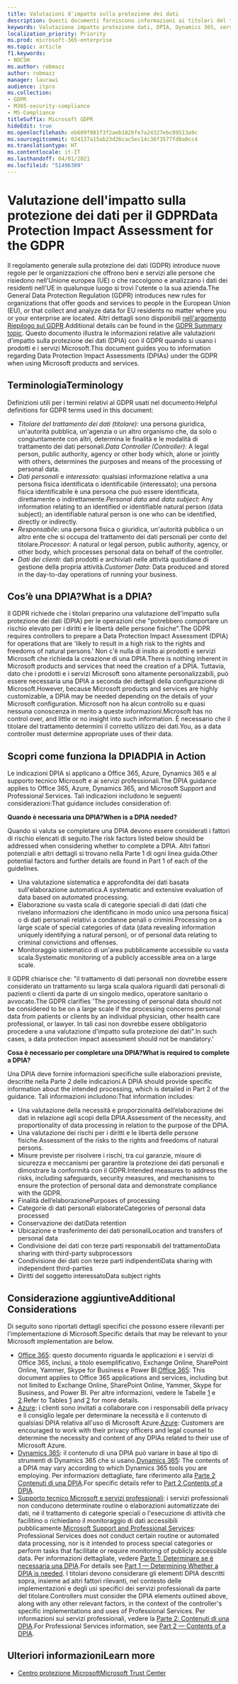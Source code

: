 ```yaml
---
title: Valutazioni d'impatto sulla protezione dei dati
description: Questi documenti forniscono informazioni ai titolari del trattamento dei dati per aiutarli a determinare se è necessaria una DPIA e, in tal caso, quali dettagli includere.
keywords: Valutazione impatto protezione dati, DPIA, Dynamics 365, servizi professionali Microsoft, Microsoft 365, documentazione Microsoft 365, RGPD
localization_priority: Priority
ms.prod: microsoft-365-enterprise
ms.topic: article
f1.keywords:
- NOCSH
ms.author: robmazz
author: robmazz
manager: laurawi
audience: itpro
ms.collection:
- GDPR
- M365-security-compliance
- MS-Compliance
titleSuffix: Microsoft GDPR
hideEdit: true
ms.openlocfilehash: eb609f081f3f2aeb182bfe7a24327ebc89513a9c
ms.sourcegitcommit: 024137a15ab23d26cac5ec14c36f3577fd8a0cc4
ms.translationtype: HT
ms.contentlocale: it-IT
ms.lasthandoff: 04/01/2021
ms.locfileid: "51496309"
---
```

# <a name="data-protection-impact-assessment-for-the-gdpr"></a><span data-ttu-id="714f5-104">Valutazione dell'impatto sulla protezione dei dati per il GDPR</span><span class="sxs-lookup"><span data-stu-id="714f5-104">Data Protection Impact Assessment for the GDPR</span></span>

<span data-ttu-id="714f5-105">Il regolamento generale sulla protezione dei dati (GDPR) introduce nuove regole per le organizzazioni che offrono beni e servizi alle persone che risiedono nell'Unione europea (UE) o che raccolgono e analizzano i dati dei residenti nell'UE in qualunque luogo si trovi l'utente o la sua azienda.</span><span class="sxs-lookup"><span data-stu-id="714f5-105">The General Data Protection Regulation (GDPR) introduces new rules for organizations that offer goods and services to people in the European Union (EU), or that collect and analyze data for EU residents no matter where you or your enterprise are located.</span></span> <span data-ttu-id="714f5-106">Altri dettagli sono disponibili [nell'argomento Riepilogo sul GDPR](gdpr.md).</span><span class="sxs-lookup"><span data-stu-id="714f5-106">Additional details can be found in the [GDPR Summary topic](gdpr.md).</span></span> <span data-ttu-id="714f5-107">Questo documento illustra le informazioni relative alle valutazioni d’impatto sulla protezione dei dati (DPIA) con il GDPR quando si usano i prodotti e i servizi Microsoft.</span><span class="sxs-lookup"><span data-stu-id="714f5-107">This document guides you to information regarding Data Protection Impact Assessments (DPIAs) under the GDPR when using Microsoft products and services.</span></span>

## <a name="terminology"></a><span data-ttu-id="714f5-108">Terminologia</span><span class="sxs-lookup"><span data-stu-id="714f5-108">Terminology</span></span>

<span data-ttu-id="714f5-109">Definizioni utili per i termini relativi al GDPR usati nel documento:</span><span class="sxs-lookup"><span data-stu-id="714f5-109">Helpful definitions for GDPR terms used in this document:</span></span>

- <span data-ttu-id="714f5-110">*Titolare del trattamento dei dati (titolare)*: una persona giuridica, un'autorità pubblica, un'agenzia o un altro organismo che, da solo o congiuntamente con altri, determina le finalità e le modalità di trattamento dei dati personali.</span><span class="sxs-lookup"><span data-stu-id="714f5-110">*Data Controller (Controller)*: A legal person, public authority, agency or other body which, alone or jointly with others, determines the purposes and means of the processing of personal data.</span></span>  
- <span data-ttu-id="714f5-111">*Dati personali* e *interessato*: qualsiasi informazione relativa a una persona fisica identificata o identificabile (interessato); una persona fisica identificabile è una persona che può essere identificata, direttamente o indirettamente.</span><span class="sxs-lookup"><span data-stu-id="714f5-111">*Personal data* and *data subject*: Any information relating to an identified or identifiable natural person (data subject); an identifiable natural person is one who can be identified, directly or indirectly.</span></span>  
- <span data-ttu-id="714f5-112">*Responsabile*: una persona fisica o giuridica, un'autorità pubblica o un altro ente che si occupa del trattamento dei dati personali per conto del titolare.</span><span class="sxs-lookup"><span data-stu-id="714f5-112">*Processor*: A natural or legal person, public authority, agency, or other body, which processes personal data on behalf of the controller.</span></span>  
- <span data-ttu-id="714f5-113">*Dati dei clienti*: dati prodotti e archiviati nelle attività quotidiane di gestione della propria attività.</span><span class="sxs-lookup"><span data-stu-id="714f5-113">*Customer Data*: Data produced and stored in the day-to-day operations of running your business.</span></span>

## <a name="what-is-a-dpia"></a><span data-ttu-id="714f5-114">Cos’è una DPIA?</span><span class="sxs-lookup"><span data-stu-id="714f5-114">What is a DPIA?</span></span>

<span data-ttu-id="714f5-115">Il GDPR richiede che i titolari preparino una valutazione dell'impatto sulla protezione dei dati (DPIA) per le operazioni che "potrebbero comportare un rischio elevato per i diritti e le libertà delle persone fisiche".</span><span class="sxs-lookup"><span data-stu-id="714f5-115">The GDPR requires controllers to prepare a Data Protection Impact Assessment (DPIA) for operations that are 'likely to result in a high risk to the rights and freedoms of natural persons.'</span></span> <span data-ttu-id="714f5-116">Non c'è nulla di insito ai prodotti e servizi Microsoft che richieda la creazione di una DPIA.</span><span class="sxs-lookup"><span data-stu-id="714f5-116">There is nothing inherent in Microsoft products and services that need the creation of a DPIA.</span></span> <span data-ttu-id="714f5-117">Tuttavia, dato che i prodotti e i servizi Microsoft sono altamente personalizzabili, può essere necessaria una DPIA a seconda dei dettagli della configurazione di Microsoft.</span><span class="sxs-lookup"><span data-stu-id="714f5-117">However, because Microsoft products and services are highly customizable, a DPIA may be needed depending on the details of your Microsoft configuration.</span></span> <span data-ttu-id="714f5-118">Microsoft non ha alcun controllo su e quasi nessuna conoscenza in merito a queste informazioni.</span><span class="sxs-lookup"><span data-stu-id="714f5-118">Microsoft has no control over, and little or no insight into such information.</span></span> <span data-ttu-id="714f5-119">È necessario che il titolare del trattamento determini il corretto utilizzo dei dati.</span><span class="sxs-lookup"><span data-stu-id="714f5-119">You, as a data controller must determine appropriate uses of their data.</span></span>

## <a name="dpia-in-action"></a><span data-ttu-id="714f5-120">Scopri come funziona la DPIA</span><span class="sxs-lookup"><span data-stu-id="714f5-120">DPIA in Action</span></span>

<span data-ttu-id="714f5-121">Le indicazioni DPIA si applicano a Office 365, Azure, Dynamics 365 e al supporto tecnico Microsoft e ai servizi professionali.</span><span class="sxs-lookup"><span data-stu-id="714f5-121">The DPIA guidance applies to Office 365, Azure, Dynamics 365, and Microsoft Support and Professional Services.</span></span> <span data-ttu-id="714f5-122">Tali indicazioni includono le seguenti considerazioni:</span><span class="sxs-lookup"><span data-stu-id="714f5-122">That guidance includes consideration of:</span></span>

<span data-ttu-id="714f5-123">**Quando è necessaria una DPIA?**</span><span class="sxs-lookup"><span data-stu-id="714f5-123">**When is a DPIA needed?**</span></span>

<span data-ttu-id="714f5-124">Quando si valuta se completare una DPIA devono essere considerati i fattori di rischio elencati di seguito.</span><span class="sxs-lookup"><span data-stu-id="714f5-124">The risk factors listed below should be addressed when considering whether to complete a DPIA.</span></span> <span data-ttu-id="714f5-125">Altri fattori potenziali e altri dettagli si trovano nella Parte 1 di ogni linea guida.</span><span class="sxs-lookup"><span data-stu-id="714f5-125">Other potential factors and further details are found in Part 1 of each of the guidelines.</span></span>  

- <span data-ttu-id="714f5-126">Una valutazione sistematica e approfondita dei dati basata sull'elaborazione automatica.</span><span class="sxs-lookup"><span data-stu-id="714f5-126">A systematic and extensive evaluation of data based on automated processing.</span></span>  
- <span data-ttu-id="714f5-127">Elaborazione su vasta scala di categorie speciali di dati (dati che rivelano informazioni che identificano in modo unico una persona fisica) o di dati personali relativi a condanne penali o crimini.</span><span class="sxs-lookup"><span data-stu-id="714f5-127">Processing on a large scale of special categories of data (data revealing information uniquely identifying a natural person), or of personal data relating to criminal convictions and offenses.</span></span>
- <span data-ttu-id="714f5-128">Monitoraggio sistematico di un'area pubblicamente accessibile su vasta scala.</span><span class="sxs-lookup"><span data-stu-id="714f5-128">Systematic monitoring of a publicly accessible area on a large scale.</span></span>

<span data-ttu-id="714f5-129">Il GDPR chiarisce che: "il trattamento di dati personali non dovrebbe essere considerato un trattamento su larga scala qualora riguardi dati personali di pazienti o clienti da parte di un singolo medico, operatore sanitario o avvocato.</span><span class="sxs-lookup"><span data-stu-id="714f5-129">The GDPR clarifies 'The processing of personal data should not be considered to be on a large scale if the processing concerns personal data from patients or clients by an individual physician, other health care professional, or lawyer.</span></span> <span data-ttu-id="714f5-130">In tali casi non dovrebbe essere obbligatorio procedere a una valutazione d'impatto sulla protezione dei dati".</span><span class="sxs-lookup"><span data-stu-id="714f5-130">In such cases, a data protection impact assessment should not be mandatory.'</span></span>

<span data-ttu-id="714f5-131">**Cosa è necessario per completare una DPIA?**</span><span class="sxs-lookup"><span data-stu-id="714f5-131">**What is required to complete a DPIA?**</span></span>

<span data-ttu-id="714f5-132">Una DPIA deve fornire informazioni specifiche sulle elaborazioni previste, descritte nella Parte 2 delle indicazioni.</span><span class="sxs-lookup"><span data-stu-id="714f5-132">A DPIA should provide specific information about the intended processing, which is detailed in Part 2 of the guidance.</span></span> <span data-ttu-id="714f5-133">Tali informazioni includono:</span><span class="sxs-lookup"><span data-stu-id="714f5-133">That information includes:</span></span>

- <span data-ttu-id="714f5-134">Una valutazione della necessità e proporzionalità dell’elaborazione dei dati in relazione agli scopi della DPIA.</span><span class="sxs-lookup"><span data-stu-id="714f5-134">Assessment of the necessity, and proportionality of data processing in relation to the purpose of the DPIA.</span></span>  
- <span data-ttu-id="714f5-135">Una valutazione dei rischi per i diritti e le libertà delle persone fisiche.</span><span class="sxs-lookup"><span data-stu-id="714f5-135">Assessment of the risks to the rights and freedoms of natural persons.</span></span>
- <span data-ttu-id="714f5-136">Misure previste per risolvere i rischi, tra cui garanzie, misure di sicurezza e meccanismi per garantire la protezione dei dati personali e dimostrare la conformità con il GDPR.</span><span class="sxs-lookup"><span data-stu-id="714f5-136">Intended measures to address the risks, including safeguards, security measures, and mechanisms to ensure the protection of personal data and demonstrate compliance with the GDPR.</span></span>
- <span data-ttu-id="714f5-137">Finalità dell’elaborazione</span><span class="sxs-lookup"><span data-stu-id="714f5-137">Purposes of processing</span></span>  
- <span data-ttu-id="714f5-138">Categorie di dati personali elaborate</span><span class="sxs-lookup"><span data-stu-id="714f5-138">Categories of personal data processed</span></span>  
- <span data-ttu-id="714f5-139">Conservazione dei dati</span><span class="sxs-lookup"><span data-stu-id="714f5-139">Data retention</span></span>  
- <span data-ttu-id="714f5-140">Ubicazione e trasferimento dei dati personali</span><span class="sxs-lookup"><span data-stu-id="714f5-140">Location and transfers of personal data</span></span>  
- <span data-ttu-id="714f5-141">Condivisione dei dati con terze parti responsabili del trattamento</span><span class="sxs-lookup"><span data-stu-id="714f5-141">Data sharing with third-party subprocessors</span></span>  
- <span data-ttu-id="714f5-142">Condivisione dei dati con terze parti indipendenti</span><span class="sxs-lookup"><span data-stu-id="714f5-142">Data sharing with independent third-parties</span></span>  
- <span data-ttu-id="714f5-143">Diritti del soggetto interessato</span><span class="sxs-lookup"><span data-stu-id="714f5-143">Data subject rights</span></span>

## <a name="additional-considerations"></a><span data-ttu-id="714f5-144">Considerazione aggiuntive</span><span class="sxs-lookup"><span data-stu-id="714f5-144">Additional Considerations</span></span>

<span data-ttu-id="714f5-145">Di seguito sono riportati dettagli specifici che possono essere rilevanti per l'implementazione di Microsoft.</span><span class="sxs-lookup"><span data-stu-id="714f5-145">Specific details that may be relevant to your Microsoft implementation are below.</span></span>

- <span data-ttu-id="714f5-146">[Office 365](gdpr-dpia-office365.md): questo documento riguarda le applicazioni e i servizi di Office 365, inclusi, a titolo esemplificativo, Exchange Online, SharePoint Online, Yammer, Skype for Business e Power BI.</span><span class="sxs-lookup"><span data-stu-id="714f5-146">[Office 365](gdpr-dpia-office365.md): This document applies to Office 365 applications and services, including but not limited to Exchange Online, SharePoint Online, Yammer, Skype for Business, and Power BI.</span></span> <span data-ttu-id="714f5-147">Per altre informazioni, vedere le Tabelle [1](/microsoft-365/compliance/gdpr-dpia-office365#part-1--determining-whether-a-dpia-is-needed) e [2](/microsoft-365/compliance/gdpr-dpia-office365#part-2--contents-of-a-dpia).</span><span class="sxs-lookup"><span data-stu-id="714f5-147">Refer to Tables [1](/microsoft-365/compliance/gdpr-dpia-office365#part-1--determining-whether-a-dpia-is-needed) and [2](/microsoft-365/compliance/gdpr-dpia-office365#part-2--contents-of-a-dpia) for more details.</span></span>  
- <span data-ttu-id="714f5-148">[Azure](gdpr-dpia-azure.md): i clienti sono invitati a collaborare con i responsabili della privacy e il consiglio legale per determinare la necessità e il contenuto di qualsiasi DPIA relativa all'uso di Microsoft Azure.</span><span class="sxs-lookup"><span data-stu-id="714f5-148">[Azure](gdpr-dpia-azure.md): Customers are encouraged to work with their privacy officers and legal counsel to determine the necessity and content of any DPIAs related to their use of Microsoft Azure.</span></span>  
- <span data-ttu-id="714f5-149">[Dynamics 365](gdpr-dpia-dynamics.md): il contenuto di una DPIA può variare in base al tipo di strumenti di Dynamics 365 che si usano.</span><span class="sxs-lookup"><span data-stu-id="714f5-149">[Dynamics 365](gdpr-dpia-dynamics.md): The contents of a DPIA may vary according to which Dynamics 365 tools you are employing.</span></span> <span data-ttu-id="714f5-150">Per informazioni dettagliate, fare riferimento alla [Parte 2 Contenuti di una DPIA](/microsoft-365/compliance/gdpr-dpia-dynamics#part-2--contents-of-a-dpia).</span><span class="sxs-lookup"><span data-stu-id="714f5-150">For specific details refer to [Part 2 Contents of a DPIA](/microsoft-365/compliance/gdpr-dpia-dynamics#part-2--contents-of-a-dpia).</span></span>
- <span data-ttu-id="714f5-151">[Supporto tecnico Microsoft e servizi professionali](gdpr-dpia-prof-services.md): i servizi professionali non conducono determinate routine o elaborazioni automatizzate dei dati, né il trattamento di categorie speciali o l'esecuzione di attività che facilitino o richiedano il monitoraggio di dati accessibili pubblicamente.</span><span class="sxs-lookup"><span data-stu-id="714f5-151">[Microsoft Support and Professional Services](gdpr-dpia-prof-services.md): Professional Services does not conduct certain routine or automated data processing, nor is it intended to process special categories or perform tasks that facilitate or require monitoring of publicly accessible data.</span></span> <span data-ttu-id="714f5-152">Per informazioni dettagliate, vedere [Parte 1: Determinare se è necessaria una DPIA](/microsoft-365/compliance/gdpr-dpia-prof-services#part-1--determining-whether-a-dpia-is-needed).</span><span class="sxs-lookup"><span data-stu-id="714f5-152">For details see [Part 1 — Determining Whether a DPIA is needed](/microsoft-365/compliance/gdpr-dpia-prof-services#part-1--determining-whether-a-dpia-is-needed).</span></span> <span data-ttu-id="714f5-153">I titolari devono considerare gli elementi DPIA descritti sopra, insieme ad altri fattori rilevanti, nel contesto delle implementazioni e degli usi specifici dei servizi professionali da parte del titolare.</span><span class="sxs-lookup"><span data-stu-id="714f5-153">Controllers must consider the DPIA elements outlined above, along with any other relevant factors, in the context of the controller's specific implementations and uses of Professional Services.</span></span> <span data-ttu-id="714f5-154">Per informazioni sui servizi professionali, vedere la [Parte 2: Contenuti di una DPIA](/microsoft-365/compliance/gdpr-dpia-prof-services#part-2--contents-of-a-dpia).</span><span class="sxs-lookup"><span data-stu-id="714f5-154">For Professional Services information, see [Part 2 — Contents of a DPIA](/microsoft-365/compliance/gdpr-dpia-prof-services#part-2--contents-of-a-dpia).</span></span>

## <a name="learn-more"></a><span data-ttu-id="714f5-155">Ulteriori informazioni</span><span class="sxs-lookup"><span data-stu-id="714f5-155">Learn more</span></span>

- [<span data-ttu-id="714f5-156">Centro protezione Microsoft</span><span class="sxs-lookup"><span data-stu-id="714f5-156">Microsoft Trust Center</span></span>](https://www.microsoft.com/trust-center/privacy/gdpr-overview)
